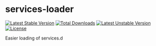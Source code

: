 services-loader
===============
[![Latest Stable Version](https://poser.pugx.org/ppokatilo/services-loader/v/stable.svg)](https://packagist.org/packages/ppokatilo/services-loader)
[![Total Downloads](https://poser.pugx.org/ppokatilo/services-loader/downloads.svg)](https://packagist.org/packages/ppokatilo/services-loader)
[![Latest Unstable Version](https://poser.pugx.org/ppokatilo/services-loader/v/unstable.svg)](https://packagist.org/packages/ppokatilo/services-loader)
[![License](https://poser.pugx.org/ppokatilo/services-loader/license.svg)](https://packagist.org/packages/ppokatilo/services-loader)

Easier loading of services.d
